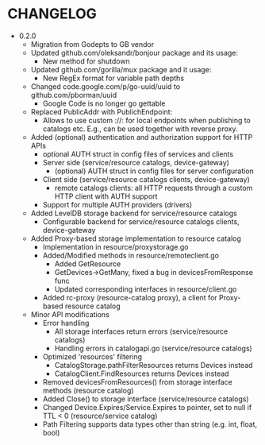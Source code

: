 # CHANGELOG

* 0.2.0
    - Migration from Godepts to GB vendor
    - Updated github.com/oleksandr/bonjour package and its usage:
      + New method for shutdown
    - Updated github.com/gorilla/mux package and it usage:
      + New RegEx format for variable path depths
    - Changed code.google.com/p/go-uuid/uuid to github.com/pborman/uuid 
      + Google Code is no longer go gettable
    - Replaced PublicAddr with PublichEndpoint:
      + Allows to use custom <protocol>://<addr>:<port> for local endpoints when publishing to catalogs etc. E.g., can be used together with reverse proxy.
    - Added (optional) authentication and authorization support for HTTP APIs
      + optional AUTH struct in config files of services and clients
      + Server side (service/resource catalogs, device-gateway)
          * (optional) AUTH struct in config files for server configuration
      + Client side (service/resource catalogs clients, device-gateway)
          * remote catalogs clients: all HTTP requests through a custom HTTP client with AUTH support
      + Support for multiple AUTH providers (drivers)
    - Added LevelDB storage backend for service/resource catalogs
      + Configurable backend for service/resource catalogs clients, device-gateway
    - Added Proxy-based storage implementation to resource catalog
      + Implementation in resource/proxystorage.go
      + Added/Modified methods in resource/remoteclient.go
          * Added GetResource
          * GetDevices->GetMany, fixed a bug in devicesFromResponse func
          * Updated corresponding interfaces in resource/client.go
      + Added rc-proxy (resource-catalog proxy), a client for Proxy-based resource catalog
    - Minor API modifications
      + Error handling
          * All storage interfaces return errors (service/resource catalogs)
          * Handling errors in catalogapi.go (service/resource catalogs)
      + Optimized 'resources' filtering
          * CatalogStorage.pathFilterResources returns Devices instead
          * CatalogClient.FindResources returns Devices instead
      + Removed devicesFromResources() from storage interface methods (resource catalog)
      + Added Close() to storage interface (service/resource catalogs)
      + Changed Device.Expires/Service.Expires to pointer, set to null if TTL < 0 (resource/service catalog)
      + Path Filtering supports data types other than string (e.g. int, float, bool)